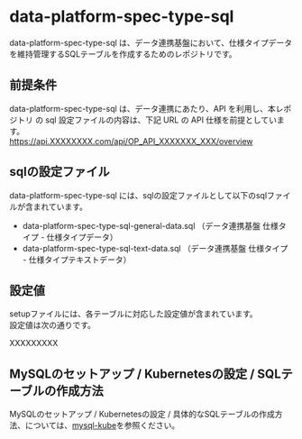 # data-platform-spec-type-sql
data-platform-spec-type-sql は、データ連携基盤において、仕様タイプデータを維持管理するSQLテーブルを作成するためのレポジトリです。  

## 前提条件  
data-platform-spec-type-sql は、データ連携にあたり、API を利用し、本レポジトリ の sql 設定ファイルの内容は、下記 URL の API 仕様を前提としています。  
https://api.XXXXXXXX.com/api/OP_API_XXXXXXX_XXX/overview  

## sqlの設定ファイル
data-platform-spec-type-sql には、sqlの設定ファイルとして以下のsqlファイルが含まれています。  

* data-platform-spec-type-sql-general-data.sql （データ連携基盤 仕様タイプ - 仕様タイプデータ）
* data-platform-spec-type-sql-text-data.sql （データ連携基盤 仕様タイプ - 仕様タイプテキストデータ）

## 設定値
setupファイルには、各テーブルに対応した設定値が含まれています。  
設定値は次の通りです。 

XXXXXXXXX


## MySQLのセットアップ / Kubernetesの設定 / SQLテーブルの作成方法
MySQLのセットアップ / Kubernetesの設定 / 具体的なSQLテーブルの作成方法、については、[mysql-kube](https://github.com/latonaio/mysql-kube)を参照ください。